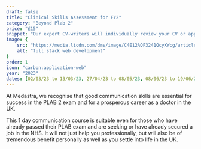 ```yaml
---
draft: false
title: "Clinical Skills Assessment for FY2"
category: "Beyond Plab 2"
price: "£15"
snippet: "Our expert CV-writers will individually review your CV or application form and suggest improvements."
image: {
    src: "https://media.licdn.com/dms/image/C4E12AQF3241QcyXWcg/article-cover_image-shrink_600_2000/0/1520126955006?e=2147483647&v=beta&t=igUhTSM0-UYZ2dzmsfKQJm07HUSxMawjBN0KHq9YJ5U",
    alt: "full stack web development"
}
order: 1
icon: "carbon:application-web"
year: "2023"
dates: [02/03/23 to 13/03/23, 27/04/23 to 08/05/23, 08/06/23 to 19/06/23, 13/07/23 to 24/07/23, 23/08/23 to 03/09/23, 28/09/23 to 09/10/23, 02/11/23 to 13/11/23, 23/11/23 to 04/12/23]
---
```


At Medastra, we recognise that good communication skills are essential for success in the PLAB 2 exam and for a prosperous career as a doctor in the UK.

This 1 day communication course is suitable even for those who have already passed their PLAB exam and are seeking or have already secured a job in the NHS. It will not just help you professionally, but will also be of tremendous benefit personally as well as you settle into life in the UK.